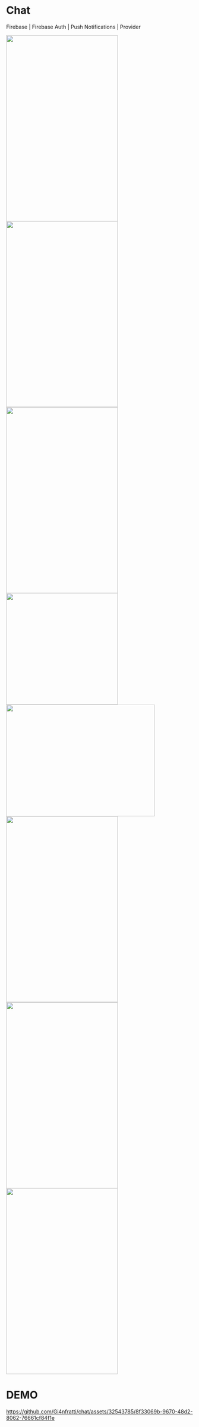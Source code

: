 # Chat

Firebase | Firebase Auth | Push Notifications | Provider

<img src="https://github.com/Gi4nfratti/chat/assets/32543785/4b7cf5c7-88d7-4cec-8780-7d45acbbe583" width="300" height="500">
<img src="https://github.com/Gi4nfratti/chat/assets/32543785/c913a722-863d-4a26-89f0-d0b19ce54b81" width="300" height="500">
<img src="https://github.com/Gi4nfratti/chat/assets/32543785/748302e6-5aa6-4793-9aaa-13f3978fc6c9" width="300" height="500">
<img src="https://github.com/Gi4nfratti/chat/assets/32543785/dcbb2e23-f7bb-4171-b14a-d29dd1ef0e84" width="300" height="300">
<img src="https://github.com/Gi4nfratti/chat/assets/32543785/1b8bd996-bdfb-477c-8a65-633036928acb" width="400" height="300">
<img src="https://github.com/Gi4nfratti/chat/assets/32543785/d9923e09-c379-4f80-9e0d-1fedb358cd91" width="300" height="500">
<img src="https://github.com/Gi4nfratti/chat/assets/32543785/060ded17-3db6-4046-8d31-3faf545c42ab" width="300" height="500">
<img src="https://github.com/Gi4nfratti/chat/assets/32543785/90b23bad-b98a-4846-98d9-22837f5e6355" width="300" height="500">


# DEMO
https://github.com/Gi4nfratti/chat/assets/32543785/8f33069b-9670-48d2-8062-76661cf84f1e






